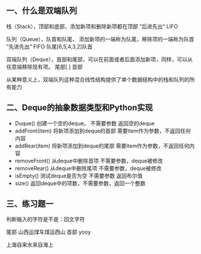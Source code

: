 ## 一、什么是双端队列

栈（Stack），顶部和底部，添加新项和删除新项都在顶部 “后进先出“ LIFO

队列（Queue），队首和队尾， 添加新项的一端称为队尾，移除项的一端称为队首 ”先进先出“ FIFO 队尾[6,5,4,3,2]队首

双端队列（Deque），首部和尾部，可以在前面或者后面添加新项，同样，可以从任意端移除现有项。 尾部[ ] 首部

从某种意义上，双端队列这种混合线性结构提供了单个数据结构中的栈和队列的所有能力

## 二、Deque的抽象数据类型和Python实现

- Duque() 创建一个空的deque。 不需要参数 返回空的deque
- addFront(item) 将新项添加到deque的首部 需要item作为参数，不返回任何内容
- addRear(item) 将新项添加到deque的尾部 需要item作为参数，不返回任何内容
- removeFront() 从deque中删除首项 不需要参数，deque被修改
- removeRear() 从deque中删除尾项 不需要参数，deque被修改
- isEmpty() 测试deque是否为空 不需要参数 返回布尔值
- size() 返回deque中的项数，不需要参数，返回一个整数

## 三、练习题一

判断输入的字符是不是：回文字符

尾部 山西运煤车煤运西山 首部 yooy

上海自来水来自海上